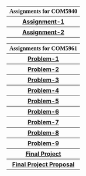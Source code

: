 
<html lang="en-US">
  <head>
    <meta charset="UTF-8">
    <meta http-equiv="X-UA-Compatible" content="IE=edge">
    <meta name="viewport" content="width=device-width, initial-scale=1">
<!-- Begin Jekyll SEO tag v2.6.1 -->
<title>Chaoxiong HUANG (Rookie)'s' Assignment Page | Com5961</title>
    <meta name="generator" content="Jekyll v3.9.0" />
    <meta property="og:title" content="ChaoxWong.github.io" />
    <meta property="og:locale" content="en_US" />
    <meta name="description" content="Com5961" />
    <meta property="og:description" content="Com5961" />
    <link href="https://fonts.googleapis.com/css?family=Rajdhani&display=swap" rel="stylesheet" />
    <link rel="stylesheet" href="https://cdnjs.cloudflare.com/ajax/libs/normalize/8.0.1/normalize.min.css" integrity="sha512-NhSC1YmyruXifcj/KFRWoC561YpHpc5Jtzgvbuzx5VozKpWvQ+4nXhPdFgmx8xqexRcpAglTj9sIBWINXa8x5w==" crossorigin="anonymous" />
    <link href="https://fonts.googleapis.com/css?family=Roboto&display=swap" rel="stylesheet" />
    <link rel="stylesheet" href="css/bootstrap.css">
    <link rel="stylesheet" href="css/bootstrap-reboot.css">
    <link rel="stylesheet" href="css/bootstrap-grid.css">
    <link rel="stylesheet" href="css/bootstrap-grid.css.map">
    <script src="jquery.min.js"></script>
    <script src="js/bootstrap.js"></script>
    <script src="js/bootstrap.bundle.js"></script>
    <script src="js/popper.min.js"></script>
    <link rel="stylesheet" href="https://unpkg.com/element-ui/lib/theme-chalk/index.css">
    <script src="https://unpkg.com/element-ui/lib/index.js"></script>
    <link rel="canonical" href="https://chaoxwong.github.io/" />
    <meta property="og:url" content="https://chaoxwong.github.io/" />
    <meta property="og:site_name" content="ChaoxWong.github.io" />
    <script type="application/ld+json">
    {"@type":"WebSite","headline":"ChaoxWong.github.io","url":"https://chaoxwong.github.io/","description":"Com5961","name":"Chaoxiong HUANG (Rookie)'s' Assignment Page","@context":"https://schema.org"}</script>
    <!-- End Jekyll SEO tag -->
    <link rel="stylesheet" href="/assets/css/style.css?v=c0475c177dc0d841798d1eae74688c54a8d9642e">
  </head>

<body>

<div class="container-lg px-3 my-5 markdown-body">
      
<div class="body" style="line-height:20px;position:absolute;left:50%;transform:translate(-50%,-0%);text-align: center;">
    <!-- <h2 id="catalogue-for-com5961" style="font-family: rajdhani;">Chaoxiong HUANG (Rookie)'s' Assignment Page</h2> -->
    <br>
    <table class="table table-striped" style="border:0.5;">
        <tr class="table-warning">
            <th style="font-family: rajdhani;">Assignments for COM5940</th>
        </tr>
        <tr class="table table-striped">
            <th><a href="https://chaoxwong.github.io/COM5940/Assignment-1/Index.html">Assignment-1</a></th>
        </tr>
        <tr class="table table-striped">
            <th><a href="https://chaoxwong.github.io/COM5940/Assignment-2/index.html">Assignment-2</a></th>
        </tr>
    </table>
    <table class="table table-striped" style="border:0.5">
        <tr class="table-warning">
            <th style="font-family: rajdhani;">Assignments for COM5961</th>
        </tr>
        <tr class="table table-striped">
            <th><a href="https://chaoxwong.github.io/COM5961/Problem-1/Index.html">Problem-1</a></th>
        </tr>
        <tr class="table table-striped">
            <th><a href="https://chaoxwong.github.io/COM5961/Problem-2/Index.html">Problem-2</a></th>
        </tr>
        <tr class="table table-striped">
            <th><a href="https://chaoxwong.github.io/COM5961/Problem-3/Index.html">Problem-3</a></th>
        </tr>
        <tr class="table table-striped">
            <th><a href="https://chaoxwong.github.io/COM5961/Problem-4/Index.html">Problem-4</a></th>
        </tr>
        <tr class="table table-striped">
            <th><a href="https://chaoxwong.github.io/COM5961/Problem-5/Index.html">Problem-5</a></th>
        </tr>
        <tr class="table table-striped">
            <th><a href="https://chaoxwong.github.io/COM5961/Problem-6/Index.html">Problem-6</a></th>
        </tr>
        <tr class="table table-striped">
            <th><a href="https://chaoxwong.github.io/COM5961/Problem-7/Index.html">Problem-7</a></th>
        </tr>
        <tr class="table table-striped">
            <th><a href="https://chaoxwong.github.io/COM5961/Problem-8/Index.html">Problem-8</a></th>
        </tr>
        <tr class="table table-striped">
            <th><a href="https://chaoxwong.github.io/COM5961/Problem-9/Index.html">Problem-9</a></th>
        </tr>
        <tr class="table table-striped">
            <th><a href="https://chaoxwong.github.io/COM5961/Final-Project/Index.html">Final Project</a></th>
        </tr>
        <tr class="table table-striped">
            <th><a href="https://github.com/ChaoxWong/ChaoxWong.github.io/raw/master/COM5961/ProductRequirementDoc/PRD_HUANGChaoxiong_1155145780.docx.pdf">Final Project Proposal</a></th>
        </tr>
    </table>
</div>
</div>
    <script src="https://cdnjs.cloudflare.com/ajax/libs/anchor-js/4.1.0/anchor.min.js" integrity="sha256-lZaRhKri35AyJSypXXs4o6OPFTbTmUoltBbDCbdzegg=" crossorigin="anonymous"></script>
    <script>anchors.add();</script>
  </body>
</html>

